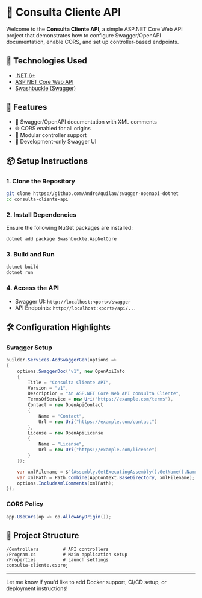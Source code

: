 # 📡 Consulta Cliente API

Welcome to the **Consulta Cliente API**, a simple ASP.NET Core Web API project that demonstrates how to configure Swagger/OpenAPI documentation, enable CORS, and set up controller-based endpoints.

## 🧰 Technologies Used

- [.NET 6+](https://dotnet.microsoft.com/)
- [ASP.NET Core Web API](https://learn.microsoft.com/en-us/aspnet/core/web-api/)
- [Swashbuckle (Swagger)](https://github.com/domaindrivendev/Swashbuckle.AspNetCore)

## 🚀 Features

- 📘 Swagger/OpenAPI documentation with XML comments
- 🌐 CORS enabled for all origins
- 🧩 Modular controller support
- 🧪 Development-only Swagger UI

## 📦 Setup Instructions

### 1. Clone the Repository

```bash
git clone https://github.com/AndreAquilau/swagger-openapi-dotnet
cd consulta-cliente-api
```

### 2. Install Dependencies

Ensure the following NuGet packages are installed:

```bash
dotnet add package Swashbuckle.AspNetCore
```

### 3. Build and Run

```bash
dotnet build
dotnet run
```

### 4. Access the API

- Swagger UI: `http://localhost:<port>/swagger`
- API Endpoints: `http://localhost:<port>/api/...`

## 🛠 Configuration Highlights

### Swagger Setup

```csharp
builder.Services.AddSwaggerGen(options =>
{
    options.SwaggerDoc("v1", new OpenApiInfo
    {
        Title = "Consulta Cliente API",
        Version = "v1",
        Description = "An ASP.NET Core Web API consulta Cliente",
        TermsOfService = new Uri("https://example.com/terms"),
        Contact = new OpenApiContact
        {
            Name = "Contact",
            Url = new Uri("https://example.com/contact")
        },
        License = new OpenApiLicense
        {
            Name = "License",
            Url = new Uri("https://example.com/license")
        }
    });

    var xmlFilename = $"{Assembly.GetExecutingAssembly().GetName().Name}.xml";
    var xmlPath = Path.Combine(AppContext.BaseDirectory, xmlFilename);
    options.IncludeXmlComments(xmlPath);
});
```

### CORS Policy

```csharp
app.UseCors(op => op.AllowAnyOrigin());
```

## 📁 Project Structure

```
/Controllers         # API controllers
/Program.cs          # Main application setup
/Properties          # Launch settings
consulta-cliente.csproj
```
---

Let me know if you'd like to add Docker support, CI/CD setup, or deployment instructions!
